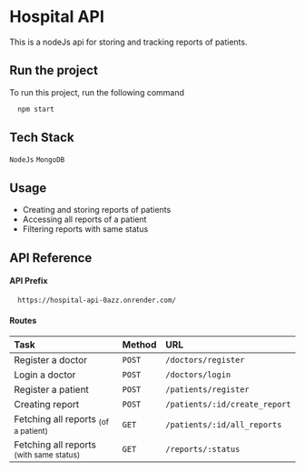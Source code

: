 # Hospital API

This is a nodeJs api for storing and tracking reports of patients.
## Run the project

To run this project, run the following command

```bash
  npm start
```


## Tech Stack

`NodeJs` `MongoDB`

## Usage

- Creating and storing reports of patients
- Accessing all reports of a patient
- Filtering reports with same status
## API Reference

#### API Prefix

```bash
  https://hospital-api-0azz.onrender.com/
```


#### Routes

| Task | Method     | URL                       |
| :-------- | :------- | :-------------------------------- |
|   Register a doctor    | `POST` | `/doctors/register` |
|   Login a doctor    | `POST` | `/doctors/login` |
|   Register a patient    | `POST` | `/patients/register` |
|   Creating report    | `POST` | `/patients/:id/create_report` |
|   Fetching all reports <sub>(of a patient)</sub>    | `GET` | `/patients/:id/all_reports` |
|   Fetching all reports <sub>(with same status)</sub>    | `GET` | `/reports/:status` |